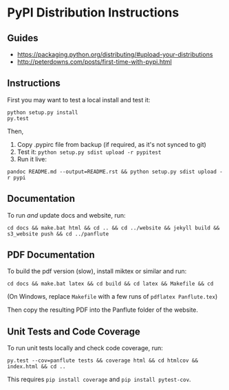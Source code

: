 # PyPI Distribution Instructions

## Guides

- https://packaging.python.org/distributing/#upload-your-distributions
- http://peterdowns.com/posts/first-time-with-pypi.html


## Instructions

First you may want to test a local install and test it:

```
python setup.py install
py.test
```

Then,

1. Copy .pypirc file from backup (if required, as it's not synced to git)
2. Test it: `python setup.py sdist upload -r pypitest`
3. Run it live:

```
pandoc README.md --output=README.rst && python setup.py sdist upload -r pypi
```

## Documentation

To run *and* update docs and website, run:

```
cd docs && make.bat html && cd .. && cd ../website && jekyll build && s3_website push && cd ../panflute
```

## PDF Documentation

To build the pdf version (slow), install miktex or similar and run:

```
cd docs && make.bat latex && cd build && cd latex && Makefile && cd
```

(On Windows, replace `Makefile` with a few runs of `pdflatex Panflute.tex`)

Then copy the resulting PDF into the Panflute folder of the website.


## Unit Tests and Code Coverage

To run unit tests locally and check code coverage, run:

```
py.test --cov=panflute tests && coverage html && cd htmlcov && index.html && cd ..
```

This requires `pip install coverage` and `pip install pytest-cov`.
